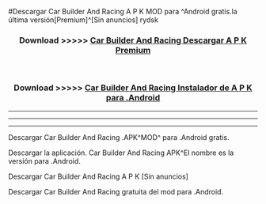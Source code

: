 #Descargar Car Builder And Racing  A P K MOD para ^Android gratis.la última versión[Premium]^[Sin anuncios] rydsk



<div align="center">
<h3>Download >>>>> <a href="https://es-web.web.app/?es= Car Builder And Racing ">Car Builder And Racing  Descargar A P K Premium</a></h3><br>

<h3>Download >>>>> <a href="https://es-web.web.app/?es= Car Builder And Racing ">Car Builder And Racing  Instalador de A P K para .Android</a></h3>
</div>


----------------------------------------------------------

----------------------------------------------------------

----------------------------------------------------------

Descargar Car Builder And Racing  .APK^MOD^ para .Android gratis.

Descargar la aplicación. Car Builder And Racing  APK^El nombre es la versión para .Android.

Descargar Car Builder And Racing  A P K [Sin anuncios]

Descargar Car Builder And Racing  gratuita del mod para .Android.
